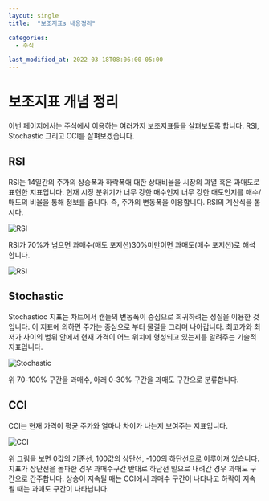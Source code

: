 ```yaml
---
layout: single
title:  "보조지표s 내용정리"

categories:
  - 주식

last_modified_at: 2022-03-18T08:06:00-05:00
---
```


보조지표 개념 정리
===

이번 페이지에서는 주식에서 이용하는 여러가지 보조지표들을 살펴보도록 합니다.
RSI, Stochastic 그리고 CCI를 살펴보겠습니다.

## RSI

RSI는 14일간의 주가의 상승폭과 하락폭애 대한 상대비율을 시장의 과열 혹은 과매도로 표현한 지표입니다.
현재 시장 분위기가 너무 강한 매수인지 너무 강한 매도인지를 매수/매도의 비율을 통해 정보를 줍니다. 즉, 주가의 변동폭을 이용합니다.
RSI의 계산식을 봅시다.

![RSI](https://user-images.githubusercontent.com/47611901/159872422-c2405817-353b-4ef2-b588-ac79fe8a8699.png)

RSI가 70%가 넘으면 과매수(매도 포지션)30%미만이면 과매도(매수 포지션)로 해석합니다.

![RSI](https://user-images.githubusercontent.com/47611901/159878592-568ffcaf-59a4-4ed2-8a62-51ac3d5040b9.jpg)

## Stochastic
Stochastioc 지표는 차트에서 캔들의 변동폭이 중심으로 회귀하려는 성질을 이용한 것입니다.
이 지표에 의하면 주가는 중심으로 부터 물결을 그리며 나아갑니다.
최고가와 최저가 사이의 범위 안에서 현재 가격이 어느 위치에 형성되고 있는지를 알려주는 기술적 지표입니다.

![Stochastic](https://user-images.githubusercontent.com/47611901/160048106-578a537a-86a4-40d5-b182-810c8730a245.png)

위 70-100% 구간을 과매수, 아래 0-30% 구간을 과매도 구간으로 분류합니다.

## CCI
CCI는 현재 가격이 평균 주가와 얼마나 차이가 나는지 보여주는 지표입니다.

![CCI](https://user-images.githubusercontent.com/47611901/159875827-f5efc8f6-dfdb-4aeb-8867-73d04f980707.png)

위 그림을 보면 0값의 기준선, 100값의 상단선, -100의 하단선으로 이루어져 있습니다.
지표가 상단선을 돌파한 경우 과매수구간 반대로 하단선 밑으로 내려간 경우 과매도 구간으로 간주합니다.
상승이 지속될 때는 CCI에서 과매수 구간이 나타나고 하락이 지속될 때는 과매도 구간이 나타납니다.
